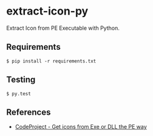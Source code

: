 extract-icon-py
===============

Extract Icon from PE Executable with Python.

Requirements
------------

```
$ pip install -r requirements.txt
```

Testing
-------

```
$ py.test
```

References
----------
* [CodeProject - Get icons from Exe or DLL the PE way](http://www.codeproject.com/Articles/9303/Get-icons-from-Exe-or-DLL-the-PE-way)
